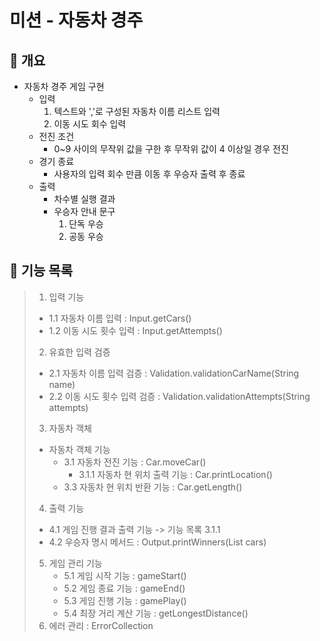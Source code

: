 # 미션 - 자동차 경주

## 🚀 개요
- 자동차 경주 게임 구현
  - 입력
    1. 텍스트와 ','로 구성된 자동차 이름 리스트 입력
    2. 이동 시도 회수 입력
  - 전진 조건
    - 0~9 사이의 무작위 값을 구한 후 무작위 값이 4 이상일 경우 전진
  - 경기 종료
    - 사용자의 입력 회수 만큼 이동 후 우승자 출력 후 종료
  - 출력
    - 차수별 실행 결과
    - 우승자 안내 문구
      1. 단독 우승
      2. 공동 우승
## 🚀 기능 목록
> 1. 입력 기능 
>   - 1.1 자동차 이름 입력 : Input.getCars()
>   - 1.2 이동 시도 횟수 입력 : Input.getAttempts()
> 2. 유효한 입력 검증
>   - 2.1 자동차 이름 입력 검증 : Validation.validationCarName(String name)
>   - 2.2 이동 시도 횟수 입력 검증 : Validation.validationAttempts(String attempts)
> 3. 자동차 객체
>   - 자동차 객체 기능
>     - 3.1 자동차 전진 기능 : Car.moveCar()
>       - 3.1.1 자동차 현 위치 출력 기능 : Car.printLocation()
>     - 3.3 자동차 현 위치 반환 기능 : Car.getLength()
> 4. 출력 기능
>   - 4.1 게임 진행 결과 출력 기능 -> 기능 목록 3.1.1
>   - 4.2 우승자 명시 메서드 : Output.printWinners(List<Car> cars)
> 5. 게임 관리 기능
>    - 5.1 게임 시작 기능 : gameStart()
>    - 5.2 게임 종료 기능 : gameEnd()
>    - 5.3 게임 진행 기능 : gamePlay()
>    - 5.4 최장 거리 계산 기능 : getLongestDistance()
> 6. 에러 관리 : ErrorCollection

